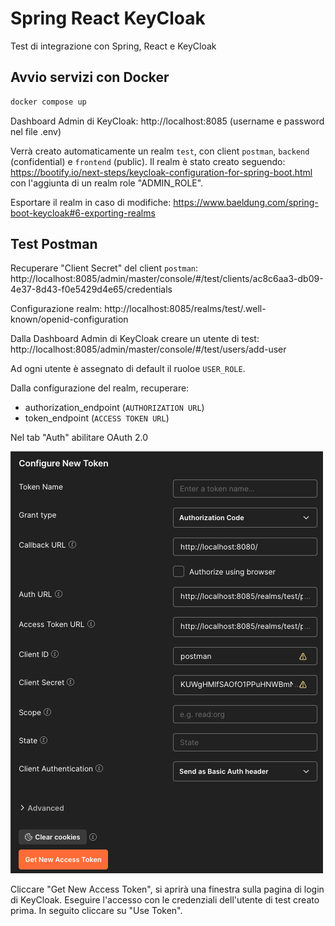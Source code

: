 # Spring React KeyCloak

Test di integrazione con Spring, React e KeyCloak

## Avvio servizi con Docker

```bash
docker compose up
```

Dashboard Admin di KeyCloak: http://localhost:8085 (username e password nel file .env)

Verrà creato automaticamente un realm `test`, con client `postman`, `backend` (confidential) e `frontend` (public).
Il realm è stato creato seguendo: https://bootify.io/next-steps/keycloak-configuration-for-spring-boot.html con l'aggiunta di un realm role "ADMIN_ROLE".

Esportare il realm in caso di modifiche: https://www.baeldung.com/spring-boot-keycloak#6-exporting-realms

## Test Postman

Recuperare "Client Secret" del client `postman`: http://localhost:8085/admin/master/console/#/test/clients/ac8c6aa3-db09-4e37-8d43-f0e5429d4e65/credentials

Configurazione realm: http://localhost:8085/realms/test/.well-known/openid-configuration

Dalla Dashboard Admin di KeyCloak creare un utente di test: http://localhost:8085/admin/master/console/#/test/users/add-user

Ad ogni utente è assegnato di default il ruoloe `USER_ROLE`.

Dalla configurazione del realm, recuperare:
- authorization_endpoint (`AUTHORIZATION URL`)
- token_endpoint (`ACCESS TOKEN URL`)

Nel tab "Auth" abilitare OAuth 2.0

![Postman OAuth 2.0 Config](./postman-oauth2-config.png)

Cliccare "Get New Access Token", si aprirà una finestra sulla pagina di login di KeyCloak. Eseguire l'accesso con le credenziali dell'utente di test creato prima. In seguito cliccare su "Use Token".
